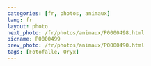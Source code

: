 ```yaml
---
categories: [fr, photos, animaux]
lang: fr
layout: photo
next_photo: /fr/photos/animaux/P0000498.html
picname: P0000499
prev_photo: /fr/photos/animaux/P0000490.html
tags: [Fotofalle, Oryx]
---
```

